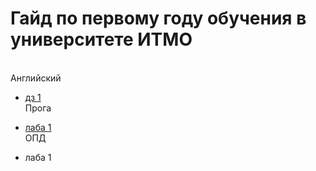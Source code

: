 # Гайд по первому году обучения в университете ИТМО
<br />
Английский<br />

- [дз 1](https://github.com/frizyyu/first_year_in_ITMO/files/12570159/English.hw.1.pdf)<br />
Прога<br />

- [лаба 1](https://github.com/frizyyu/lab1_prog)<br />
ОПД<br />

- лаба 1
